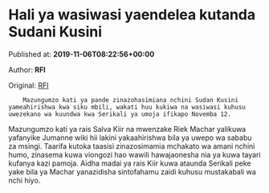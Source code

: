 
# Hali ya wasiwasi yaendelea kutanda Sudani Kusini

Published at: **2019-11-06T08:22:56+00:00**

Author: **RFI**

Original: [RFI](http://sw.rfi.fr/eac/20191106-hali-ya-wasiwasi-yaendelea-kutanda-sudani-kusini)


        Mazungumzo kati ya pande zinazohasimiana nchini Sudan Kusini yameahirishwa kwa siku mbili, wakati huu kukiwa na wasiwasi kuhusu uwezekano wa kuundwa kwa Serikali ya umoja ifikapo Novemba 12.
      
Mazungumzo kati ya rais Salva Kiir na mwenzake Riek Machar yalikuwa yafanyike Jumanne wiki hii lakini yakaahirishwa bila ya uwepo wa sababu za msingi.
Taarifa kutoka taasisi zinazosimamia mchakato wa amani nchini humo, zinasema kuwa viongozi hao wawili hawajaonesha nia ya kuwa tayari kufanya kazi pamoja.
Aidha madai ya rais Kiir kuwa ataunda Serikali peke yake bila ya Machar yanazidisha sintofahamu zaidi kuhusu mustakabali wa nchi hiyo.
